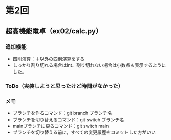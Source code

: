# 第2回
## 超高機能電卓（ex02/calc.py）
### 追加機能
- 四則演算：＋以外の四則演算をする
- しっかり割り切れる場合はint、割り切れない場合は小数点も表示するようにした。
### ToDo（実装しようと思ったけど時間がなかった）
### メモ
- ブランチを作るコマンド：git branch ブランチ名
- ブランチを切り替えるコマンド：git switch ブランチ名
- mainブランチに戻るコマンド：git switch main
- ブランチを切り替える前に，すべての変更履歴をコミットした方がいい